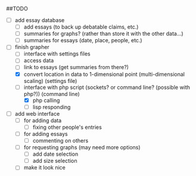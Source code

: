 ##TODO

- [ ] add essay database
   - [ ] add essays (to back up debatable claims, etc.)
   - [ ] summaries for graphs? (rather than store it with the other data...)
   - [ ] summaries for essays (date, place, people, etc.)
- [ ] finish grapher
   - [ ] interface with settings files
   - [ ] access data
   - [ ] link to essays (get summaries from there?)
   - [x] convert location in data to 1-dimensional point (multi-dimensional scaling) (settings file)
   - [ ] interface with php script (sockets? or command line? (possible with php?)) (command line)
      - [x] php calling
      - [ ] lisp responding
- [ ] add web interface
   - [ ] for adding data
      - [ ] fixing other people's entries
   - [ ] for adding essays
      - [ ] commenting on others
   - [ ] for requesting graphs (may need more options)
      - [ ] add date selection
      - [ ] add size selection
   - [ ] make it look nice
